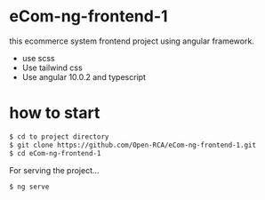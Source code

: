 # eCom-ng-frontend-1

this ecommerce system  frontend project using angular framework.

  - use scss
  - Use tailwind css
  - Use angular 10.0.2 and typescript

# how to start
```sh
$ cd to project directory
$ git clone https://github.com/Open-RCA/eCom-ng-frontend-1.git
$ cd eCom-ng-frontend-1
```

For serving the project...

```sh
$ ng serve
```
